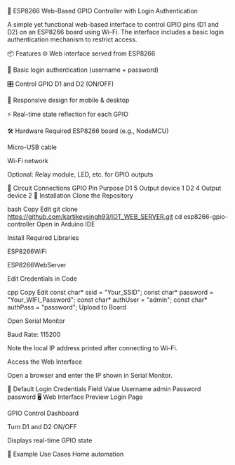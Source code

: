 🔌 ESP8266 Web-Based GPIO Controller with Login Authentication

A simple yet functional web-based interface to control GPIO pins (D1 and D2) on an ESP8266 board using Wi-Fi. The interface includes a basic login authentication mechanism to restrict access.

📦 Features
🌐 Web interface served from ESP8266

🔐 Basic login authentication (username + password)

🎛️ Control GPIO D1 and D2 (ON/OFF)

📱 Responsive design for mobile & desktop

⚡ Real-time state reflection for each GPIO

🛠️ Hardware Required
ESP8266 board (e.g., NodeMCU)

Micro-USB cable

Wi-Fi network

Optional: Relay module, LED, etc. for GPIO outputs

📡 Circuit Connections
GPIO	Pin	Purpose
D1	5	Output device 1
D2	4	Output device 2
🔧 Installation
Clone the Repository

bash
Copy
Edit
git clone https://github.com/kartikeysingh93/IOT_WEB_SERVER.git
cd esp8266-gpio-controller
Open in Arduino IDE

Install Required Libraries

ESP8266WiFi

ESP8266WebServer

Edit Credentials in Code

cpp
Copy
Edit
const char* ssid = "Your_SSID";
const char* password = "Your_WIFI_Password";
const char* authUser = "admin";
const char* authPass = "password";
Upload to Board

Open Serial Monitor

Baud Rate: 115200

Note the local IP address printed after connecting to Wi-Fi.

Access the Web Interface

Open a browser and enter the IP shown in Serial Monitor.

🔐 Default Login Credentials
Field	Value
Username	admin
Password	password
🖥️ Web Interface Preview
Login Page

GPIO Control Dashboard

Turn D1 and D2 ON/OFF

Displays real-time GPIO state

🚀 Example Use Cases
Home automation

